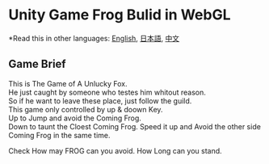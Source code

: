 # Unity Game Frog Bulid in WebGL
*Read this in other languages: [English](README.md), [日本語](README.ja.md), [中文](README.zh-tw.md)
## Game Brief
This is The Game of A Unlucky Fox.  
He just caught by someone who testes him whitout reason.  
So if he want to leave these place, just follow the guild.  
This game only controlled by up & doown Key.  
Up to Jump and avoid the Coming Frog.  
Down to taunt the Cloest Coming Frog. Speed it up and Avoid the other side Coming Frog in the same time.  

Check How may FROG can you avoid. How Long can you stand.
